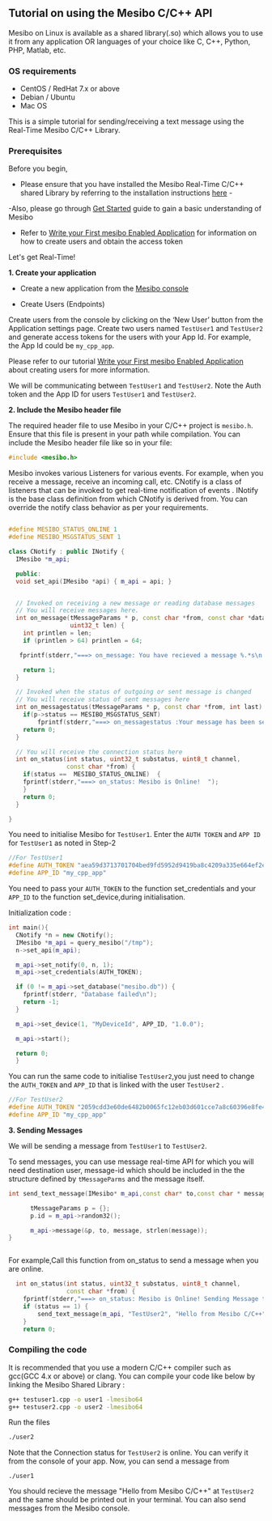 ## Tutorial on using  the Mesibo C/C++ API

Mesibo on Linux is available as a shared library(.so) which allows you
to use it from any application OR languages of your choice like C, C++,
Python, PHP, Matlab, etc.

### OS requirements
- CentOS / RedHat 7.x or above
- Debian / Ubuntu
- Mac OS

This is a simple tutorial for sending/receiving a text message using the Real-Time Mesibo C/C++ Library.

### Prerequisites

Before you begin, 
- Please ensure that you have installed the Mesibo
Real-Time C/C++ shared Library by referring to the installation
instructions [here](https://mesibo.com/documentation/install/linux/) -

-Also, please go through [Get
Started](https://mesibo.com/documentation/get-started/) guide to gain a basic understanding of Mesibo 

- Refer to [Write your First mesibo Enabled
Application](https://mesibo.com/documentation/tutorials/first-app/) for information on how to create users and obtain the access token

Let's get Real-Time!

**1. Create your application**

-   Create a new application from the [Mesibo
    console](https://mesibo.com/console)

-   Create Users (Endpoints)

Create users from the console by clicking on the ‘New User’ button from the
Application settings page. Create two users named `TestUser1` and
`TestUser2` and generate access tokens for the users with your App
Id. For example, the App Id could be `my_cpp_app`.

Please refer to our tutorial [Write your First mesibo Enabled
Application](https://mesibo.com/documentation/tutorials/first-app/)
about creating users for more information.

We will be communicating between `TestUser1` and `TestUser2`. Note the
Auth token and the App ID for users `TestUser1` and `TestUser2`.

**2. Include the Mesibo header file**

The required header file to use Mesibo in your C/C++ project is
`mesibo.h`. Ensure that this file is present in your path while
compilation. You can include the Mesibo header file like so in your
file:

```C++
#include <mesibo.h>
```

Mesibo invokes various Listeners for various events. For example, when
you receive a message, receive an incoming call, etc. CNotify is a class
of listeners that can be invoked to get real-time notification of events
. INotify is the base class definition from which CNotify is derived
from. You can override the notify class behavior as per your
requirements.

```C++

#define MESIBO_STATUS_ONLINE 1
#define MESIBO_MSGSTATUS_SENT 1

class CNotify : public INotify {
  IMesibo *m_api;

  public:
  void set_api(IMesibo *api) { m_api = api; }


  // Invoked on receiving a new message or reading database messages
  // You will receive messages here.
  int on_message(tMessageParams * p, const char *from, const char *data,
                 uint32_t len) {
    int printlen = len;
    if (printlen > 64) printlen = 64;

   fprintf(stderr,"===> on_message: You have recieved a message %.*s\n :printlen, data");

    return 1;
  }

  // Invoked when the status of outgoing or sent message is changed
  // You will receive status of sent messages here
  int on_messagestatus(tMessageParams * p, const char *from, int last) {
    if(p->status == MESIBO_MSGSTATUS_SENT)
        fprintf(stderr,"===> on_messagestatus :Your message has been sent!");
    return 0;
  }

  // You will receive the connection status here
  int on_status(int status, uint32_t substatus, uint8_t channel,
                const char *from) {
    if(status ==  MESIBO_STATUS_ONLINE)  {              
    fprintf(stderr,"===> on_status: Mesibo is Online!  ");
    }
    return 0;
  }

}


```

You need to initialise Mesibo for `TestUser1`. Enter the `AUTH TOKEN` and `APP ID`
for `TestUser1` as noted in Step-2

```C++
//For TestUser1
#define AUTH_TOKEN "aea59d3713701704bed9fd5952d9419ba8c4209a335e664ef2e"
#define APP_ID "my_cpp_app"
```
You need to pass your `AUTH_TOKEN` to the function set_credentials and your `APP_ID` to the function set_device,during initialisation.

Initialization code :
```C++
int main(){
  CNotify *n = new CNotify();
  IMesibo *m_api = query_mesibo("/tmp");
  n->set_api(m_api);

  m_api->set_notify(0, n, 1);
  m_api->set_credentials(AUTH_TOKEN);

  if (0 != m_api->set_database("mesibo.db")) {
    fprintf(stderr, "Database failed\n");
    return -1;
  }

  m_api->set_device(1, "MyDeviceId", APP_ID, "1.0.0");

  m_api->start();

  return 0;
  }


```
You can run the same code to initialise `TestUser2`,you just need to change the `AUTH_TOKEN` and `APP_ID` that is linked with the user `TestUser2` . 

```C++
//For TestUser2
#define AUTH_TOKEN "2059cdd3e60de6482b0065fc12eb03d601cce7a8c60396e8fe446db9c"
#define APP_ID "my_cpp_app"
```

**3. Sending Messages**

We will be sending a message from `TestUser1` to `TestUser2`.

To send messages, you can use message real-time API for which you will
need destination user, message-id which should be included in the
the structure defined by `tMessageParms` and the message itself.

```C++
int send_text_message(IMesibo* m_api,const char* to,const char * message){

      tMessageParams p = {};
      p.id = m_api->random32();

      m_api->message(&p, to, message, strlen(message));
}



```
For example,Call this function from on_status to send a message when you are online.

```C++
  int on_status(int status, uint32_t substatus, uint8_t channel,
                const char *from) {
    fprintf(stderr,"===> on_status: Mesibo is Online! Sending Message to TestUser2 .. ");
    if (status == 1) {
        send_text_message(m_api, "TestUser2", "Hello from Mesibo C/C++");
    }
    return 0;

```

### Compiling the code

It is recommended that you use a modern C/C++ compiler such as gcc(GCC
4.x or above) or clang. You can compile your code like below by linking
the Mesibo Shared Library :

```bash
g++ testuser1.cpp -o user1 -lmesibo64
g++ testuser2.cpp -o user2 -lmesibo64
```
Run the files
```bash
./user2
```
Note that the Connection status for `TestUser2` is online. You can
verify it from the console of your app. Now, you can send a message from
```
./user1
```

You should recieve the message "Hello from Mesibo C/C++" at `TestUser2` and the same should be printed out in your terminal.
You can also send messages from the Mesibo console.   
